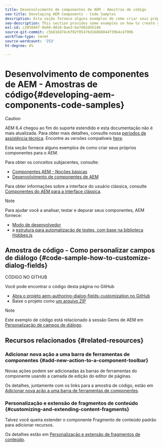 ```yaml
---
title: Desenvolvimento de componentes de AEM - Amostras de código
seo-title: Developing AEM Components - Code Samples
description: Esta seção fornece alguns exemplos de como criar seus próprios componentes para o AEM.
seo-description: This section provides some examples on how to create your own components for AEM.
exl-id: c205046f-9e60-4010-9ae3-be7d02d45248
source-git-commit: c5b816d74c6f02f85476d16868844f39b4c47996
workflow-type: tm+mt
source-wordcount: '253'
ht-degree: 6%

---
```


# Desenvolvimento de componentes de AEM - Amostras de código{#developing-aem-components-code-samples}

>[!CAUTION]
>
>AEM 6.4 chegou ao fim do suporte estendido e esta documentação não é mais atualizada. Para obter mais detalhes, consulte nossa [períodos de assistência técnica](https://helpx.adobe.com/br/support/programs/eol-matrix.html). Encontre as versões compatíveis [here](https://experienceleague.adobe.com/docs/).

Esta seção fornece alguns exemplos de como criar seus próprios componentes para o AEM.

Para obter os conceitos subjacentes, consulte:

* [Componentes AEM - Noções básicas](/help/sites-developing/components-basics.md)
* [Desenvolvimento de componentes de AEM](/help/sites-developing/developing-components.md)

Para obter informações sobre a interface do usuário clássica, consulte [Componentes do AEM para a interface clássica](/help/sites-developing/developing-components-classic.md).

>[!NOTE]
>
>Para ajudar você a analisar, testar e depurar seus componentes, AEM fornece:
>
>* [Modo de desenvolvedor](/help/sites-developing/developer-mode.md)
>* a [estrutura para automatização de testes, com base na biblioteca Hobbes.js](/help/sites-developing/hobbes.md)
>


## Amostra de código - Como personalizar campos de diálogo {#code-sample-how-to-customize-dialog-fields}

CÓDIGO NO GITHUB

Você pode encontrar o código desta página no GitHub

* [Abra o projeto aem-authoring-dialog-fields-customization no GitHub](https://github.com/Adobe-Marketing-Cloud/aem-authoring-dialog-fields-customization)
* Baixe o projeto como [um arquivo ZIP](https://github.com/Adobe-Marketing-Cloud/aem-authoring-dialog-fields-customization/archive/master.zip)

>[!NOTE]
>
>Este exemplo de código está relacionado à sessão Gems de AEM em [Personalização de campos de diálogo](https://experienceleague.adobe.com/docs/experience-manager-gems-events/gems/gems2015/aem-customizing-dialog-fields-in-touch-ui.html).

## Recursos relacionados {#related-resources}

### Adicionar nova ação a uma barra de ferramentas de componentes {#add-new-action-to-a-component-toolbar}

Novas ações podem ser adicionadas às barras de ferramentas do componente usando a camada de edição do editor de páginas.

Os detalhes, juntamente com os links para a amostra de código, estão em [Adicionar nova ação a uma barra de ferramentas de componentes](/help/sites-developing/customizing-page-authoring-touch.md#add-new-action-to-a-component-toolbar).

### Personalização e extensão de fragmentos de conteúdo {#customizing-and-extending-content-fragments}

Talvez você queira estender o componente Fragmento de conteúdo padrão para adicionar recursos.

Os detalhes estão em [Personalização e extensão de fragmentos de conteúdo](/help/sites-developing/customizing-content-fragments.md).
